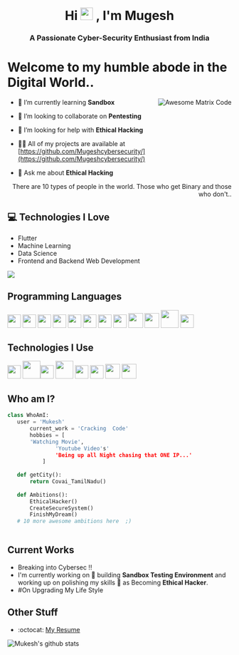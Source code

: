 <h1 align="center">Hi  <img src="https://media.giphy.com/media/hvRJCLFzcasrR4ia7z/giphy.gif" width="28px" height="28px">
, I'm Mugesh</h1>
<h3 align="center">A Passionate Cyber-Security Enthusiast from India</h3> 
<h1>Welcome to my humble abode in the Digital World..</h1><img src = 'https://github.com/MarikIshtar007/MarikIshtar007/blob/master/images/matrix.gif' alt = 'Awesome Matrix Code' align='right'/>


- 🌱 I’m currently learning **Sandbox**

- 👯 I’m looking to collaborate on **Pentesting**

- 🤝 I’m looking for help with **Ethical Hacking**

- 👨‍💻 All of my projects are available at [https://github.com/Mugeshcybersecurity/](https://github.com/Mugeshcybersecurity/)

- 💬 Ask me about **Ethical Hacking**


<div style="text-align: right">There are 10 types of people in the world. Those who get Binary and those who don't.. </div>

## :computer: Technologies I Love
* Flutter
* Machine Learning
* Data Science
* Frontend and Backend Web Development

<img src = "https://github-readme-stats.vercel.app/api/top-langs/?username=MarikIshtar007&layout=compact">

## Programming Languages
<img src = 'https://github.com/MarikIshtar007/MarikIshtar007/blob/master/images/c-original.svg' width='30'/> <img src = 'https://github.com/MarikIshtar007/MarikIshtar007/blob/master/images/cpp.svg' width='30'/> <img src = 'https://github.com/MarikIshtar007/MarikIshtar007/blob/master/images/python2.png' height='30'/>  <img src = 'https://github.com/MarikIshtar007/MarikIshtar007/blob/master/images/html.svg' width='30'/> <img src='https://github.com/MarikIshtar007/MarikIshtar007/blob/master/images/java.svg' width='30'/> <img src = 'https://github.com/MarikIshtar007/MarikIshtar007/blob/master/images/kotlin.svg' width='30'/> <img src = 'https://github.com/MarikIshtar007/MarikIshtar007/blob/master/images/css.svg' width='30'/> <img src = 'https://github.com/MarikIshtar007/MarikIshtar007/blob/master/images/js.svg' width='30'/> <img src = 'https://github.com/MarikIshtar007/MarikIshtar007/blob/master/images/bootstrap.svg' width='33'/> <img src = 'https://github.com/MarikIshtar007/MarikIshtar007/blob/master/images/dart.svg' width='33'/> <img src = 'https://github.com/MarikIshtar007/MarikIshtar007/blob/master/images/php.svg' width='40'/>
 <img src = 'https://github.com/MarikIshtar007/MarikIshtar007/blob/master/images/sql.svg' width='30'/> 
 
 ## Technologies I Use
 <img src = 'https://github.com/MarikIshtar007/MarikIshtar007/blob/master/images/pycharm.svg' width='30'/>  <img src = 'https://github.com/MarikIshtar007/MarikIshtar007/blob/master/images/android.svg' height='40'/><img src = 'https://github.com/MarikIshtar007/MarikIshtar007/blob/master/images/flutter-logo.svg' width='30'/> <img src = 'https://github.com/MarikIshtar007/MarikIshtar007/blob/master/images/django.svg' height='40'/> <img src = 'https://github.com/MarikIshtar007/MarikIshtar007/blob/master/images/flask.png' width='30'/> <img src = 'https://github.com/MarikIshtar007/MarikIshtar007/blob/master/images/git.svg' width='30'/> <img src = 'https://github.com/MarikIshtar007/MarikIshtar007/blob/master/images/nodejs.svg' width='33'/> <img src = 'https://github.com/MarikIshtar007/MarikIshtar007/blob/master/images/react.svg' width='33'/>
 
 ## Who am I?
 ```python
 class WhoAmI:
 	user = 'Mukesh'
		current_work = 'Cracking  Code'
		hobbies = [
        'Watching Movie',
				'Youtube Video's'
				'Being up all Night chasing that ONE IP...'
			]
	
	def getCity():
		return Covai_TamilNadu()
	
	def Ambitions():
		EthicalHacker()
		CreateSecureSystem()
		FinishMyDream()
	# 10 more awesome ambitions here  ;)
	
 ```
 
## Current Works
 * Breaking into Cybersec !!
 * I'm currently working on 🔭 building **Sandbox Testing Environment** and working up on polishing my skills 🌱 as Becoming  **Ethical Hacker**.
 * #On Upgrading My Life Style
## Other Stuff
  - :octocat: [My Resume](https://github.com/Mugeshcybersecurity/Mugeshcybersecurity/resume.html)

![Mukesh's github stats](https://github-readme-stats.vercel.app/api?username=Mugeshcybersecurity&show_icons=true&hide=[%22issues%22])
 
 
